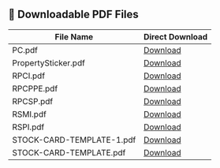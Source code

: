 ## 📄 Downloadable PDF Files

| File Name | Direct Download |
|-----------|-----------------|
| PC.pdf | [Download](https://raw.githubusercontent.com/edward1986/annex-a8/main/PC.pdf) |
| PropertySticker.pdf | [Download](https://raw.githubusercontent.com/edward1986/annex-a8/main/PropertySticker.pdf) |
| RPCI.pdf | [Download](https://raw.githubusercontent.com/edward1986/annex-a8/main/RPCI.pdf) |
| RPCPPE.pdf | [Download](https://raw.githubusercontent.com/edward1986/annex-a8/main/RPCPPE.pdf) |
| RPCSP.pdf | [Download](https://raw.githubusercontent.com/edward1986/annex-a8/main/RPCSP.pdf) |
| RSMI.pdf | [Download](https://raw.githubusercontent.com/edward1986/annex-a8/main/RSMI.pdf) |
| RSPI.pdf | [Download](https://raw.githubusercontent.com/edward1986/annex-a8/main/RSPI.pdf) |
| STOCK-CARD-TEMPLATE-1.pdf | [Download](https://raw.githubusercontent.com/edward1986/annex-a8/main/STOCK-CARD-TEMPLATE-1.pdf) |
| STOCK-CARD-TEMPLATE.pdf | [Download](https://raw.githubusercontent.com/edward1986/annex-a8/main/STOCK-CARD-TEMPLATE.pdf) |
